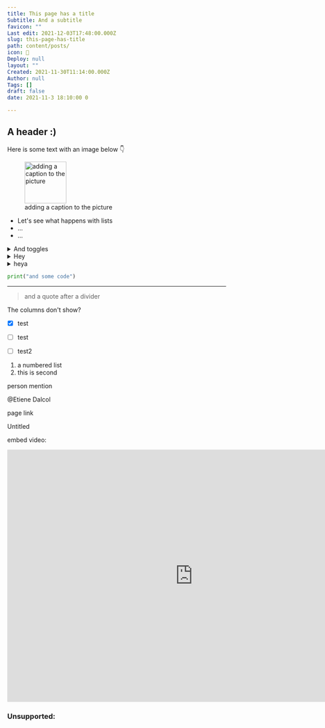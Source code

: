 ```yaml
---
title: This page has a title
Subtitle: And a subtitle
favicon: ""
Last edit: 2021-12-03T17:48:00.000Z
slug: this-page-has-title
path: content/posts/
icon: 🥰
Deploy: null
layout: ""
Created: 2021-11-30T11:14:00.000Z
Author: null
Tags: []
draft: false
date: 2021-11-3 18:10:00 0

---
```



## A header :) 
Here is some text with an image below 👇



<figure class="image">
<img src="https://s3.us-west-2.amazonaws.com/secure.notion-static.com/dfaf50d5-439f-4e58-933f-0d8982555f6d/21.png?X-Amz-Algorithm=AWS4-HMAC-SHA256&X-Amz-Content-Sha256=UNSIGNED-PAYLOAD&X-Amz-Credential=AKIAT73L2G45EIPT3X45%2F20211203%2Fus-west-2%2Fs3%2Faws4_request&X-Amz-Date=20211203T181002Z&X-Amz-Expires=3600&X-Amz-Signature=d80e06f95c3f9ec78d06f9474af2e23ebd0ae995e92e5b2fba81db3a2346bad7&X-Amz-SignedHeaders=host&x-id=GetObject" alt="adding a caption to the picture" width="96px">
<figcaption>adding a caption to the picture</figcaption>
</figure>

* Let's see what happens with lists
* ...
* ...




<details><summary>And toggles</summary>hey


</details><details><summary>Hey</summary></details><details><summary>heya</summary></details>


```python
print("and some code")
```


---


> and a quote after a divider






The columns don't show?





- [x] test
- [ ] test
- [ ] test2


1. a numbered list
1. this is second


person mention

@Etiene Dalcol 

page link

Untitled 





embed video:

<div class="nast-document">
  <div class="block block--embed ">
  <div style="width: 854px;">
  <div style="position: relative; min-height: 100px; height: 0; padding-bottom: 56.20608899297424%;">
    <iframe src="https://www.youtube.com/embed/PH2tPfJ9ggI?feature=oembed" sandbox="allow-scripts allow-popups allow-forms allow-same-origin" allowfullscreen style="position: absolute; left: 0px; top: 0px; width: 100%; height: 100%; border: none; border-radius: 1px; pointer-events: auto; background-color: rgb(247, 246, 245);"></iframe>
  </div>
</div>
</div>
</div>





### Unsupported:
<!-- This block is not supported by Notion API yet. -->
<!-- This block is not supported by Notion API yet. -->
<!-- This block is not supported by Notion API yet. -->
<!-- This block is not supported by Notion API yet. -->



<div class="nast-document">
  <div class="column_list" style="display: flex; flex-wrap: wrap;">
  <div class="column" style=" width: calc((100% - 46px) * 0.5); word-break: break-word;">
  <div >
  <div class="block block--text ">
  <span style="white-space: pre-wrap;"></span>
</div>
</div><div >
  <div class="block block--text ">
  <span style="white-space: pre-wrap;"></span>
</div>
</div>
</div><div class="column" style="margin-left: 46px; width: calc((100% - 46px) * 0.5); word-break: break-word;">
  <div >
  <div class="block block--text ">
  <span style="white-space: pre-wrap;"></span>
</div>
</div><div >
  <div class="block block--text ">
  <span style="white-space: pre-wrap;"></span>
</div>
</div><div >
  <div class="block block--text ">
  <span style="white-space: pre-wrap;"></span>
</div>
</div>
</div>
</div>
</div>
